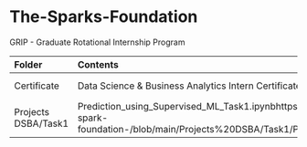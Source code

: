 # The-Sparks-Foundation
GRIP - Graduate Rotational Internship Program

|Folder|Contents|Link|
|:----|:----|:----|
|Certificate|Data Science & Business Analytics Intern Certificate|https://github.com/ashokdhakad/GRIP-tasks-the-spark-foundation-/blob/main/Certificates/grip%20spark%20foundation.png|
|Projects DSBA/Task1|Prediction_using_Supervised_ML_Task1.ipynbhttps://github.com/ashokdhakad/GRIP-tasks-the-spark-foundation-/blob/main/Projects%20DSBA/Task1/Prediction%20using%20Supervised%20ML.ipynb

